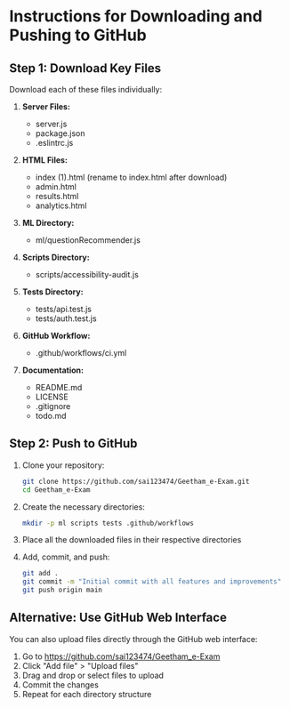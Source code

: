 # Instructions for Downloading and Pushing to GitHub

## Step 1: Download Key Files
Download each of these files individually:

1. **Server Files:**
   - server.js
   - package.json
   - .eslintrc.js

2. **HTML Files:**
   - index (1).html (rename to index.html after download)
   - admin.html
   - results.html
   - analytics.html

3. **ML Directory:**
   - ml/questionRecommender.js

4. **Scripts Directory:**
   - scripts/accessibility-audit.js

5. **Tests Directory:**
   - tests/api.test.js
   - tests/auth.test.js

6. **GitHub Workflow:**
   - .github/workflows/ci.yml

7. **Documentation:**
   - README.md
   - LICENSE
   - .gitignore
   - todo.md

## Step 2: Push to GitHub

1. Clone your repository:
   ```bash
   git clone https://github.com/sai123474/Geetham_e-Exam.git
   cd Geetham_e-Exam
   ```

2. Create the necessary directories:
   ```bash
   mkdir -p ml scripts tests .github/workflows
   ```

3. Place all the downloaded files in their respective directories

4. Add, commit, and push:
   ```bash
   git add .
   git commit -m "Initial commit with all features and improvements"
   git push origin main
   ```

## Alternative: Use GitHub Web Interface

You can also upload files directly through the GitHub web interface:

1. Go to https://github.com/sai123474/Geetham_e-Exam
2. Click "Add file" > "Upload files"
3. Drag and drop or select files to upload
4. Commit the changes
5. Repeat for each directory structure